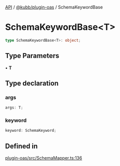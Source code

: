 [API](../../../packages.md) / [@kubb/plugin-oas](../index.md) / SchemaKeywordBase

# SchemaKeywordBase\<T\>

```ts
type SchemaKeywordBase<T>: object;
```

## Type Parameters

• **T**

## Type declaration

### args

```ts
args: T;
```

### keyword

```ts
keyword: SchemaKeyword;
```

## Defined in

[plugin-oas/src/SchemaMapper.ts:136](https://github.com/kubb-project/kubb/blob/7f30045af96d8c89b6cda0a30f7535f095a0cb45/packages/plugin-oas/src/SchemaMapper.ts#L136)
